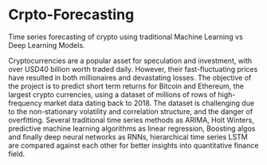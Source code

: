 # Crpto-Forecasting
Time series forecasting of crypto using traditional Machine Learning vs Deep Learning Models.

Cryptocurrencies are a popular asset for speculation and investment, with over USD40 billion worth traded daily. However, their fast-fluctuating prices have resulted in both millionaires and devastating losses. The objective of the project is to predict short term returns for Bitcoin and Ethereum, the largest crypto currencies, using a dataset of millions of rows of high-frequency market data dating back to 2018. The dataset is challenging due to the non-stationary volatility and correlation structure, and the danger of overfitting. Several traditional time series methods as ARIMA, Holt Winters, predictive machine learning algorithms as linear regression, Boosting algos and finally deep neural networks as RNNs, hierarchical time series LSTM are compared against each other for better insights into quantitative finance field.
